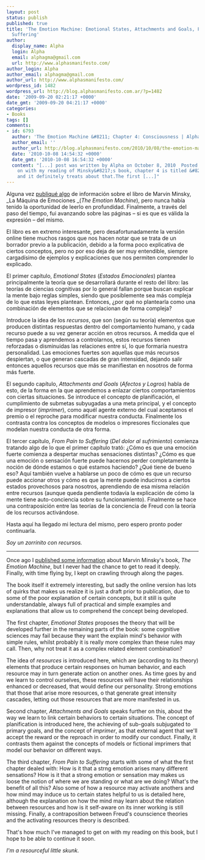 ```yaml
---
layout: post
status: publish
published: true
title: 'The Emotion Machine: Emotional States, Attachments and Goals, From Pain to
  Suffering'
author:
  display_name: Alpha
  login: Alpha
  email: alphagma@gmail.com
  url: http://www.alphasmanifesto.com/
author_login: Alpha
author_email: alphagma@gmail.com
author_url: http://www.alphasmanifesto.com/
wordpress_id: 1482
wordpress_url: http://blog.alphasmanifesto.com.ar/?p=1482
date: '2009-09-20 02:21:17 +0000'
date_gmt: '2009-09-20 04:21:17 +0000'
categories:
- Books
tags: []
comments:
- id: 6793
  author: 'The Emotion Machine &#8211; Chapter 4: Consciousness | Alpha''s Manifesto'
  author_email: ''
  author_url: http://blog.alphasmanifesto.com/2010/10/08/the-emotion-machine-chapter-4-consciousness/
  date: '2010-10-08 14:54:32 +0000'
  date_gmt: '2010-10-08 16:54:32 +0000'
  content: "[...] post was written by Alpha on October 8, 2010  Posted Under: LibrosGoing
    on with my reading of Minsky&#8217;s book, chapter 4 is titled &#8220;Consciousness&#8221;
    and it definitely treats about that.The first [...]"
---
```


Alguna vez [publiqué algo](https://blog.alphasmanifesto.com.ar/2008/08/05/link-del-dia-la-maquina-de-emociones/) de información sobre el libro de Marvin Minsky, _La Máquina de Emociones _(_The Emotion Machine_), pero nunca había tenido la oportunidad de leerlo en profundidad. Finalmente, a través del paso del tiempo, fui avanzando sobre las páginas &ndash; si es que es válida la expresión &ndash; del mismo.

El libro es en extremo interesante, pero desafortunadamente la versión online tiene muchos rasgos que nos hacen notar que se trata de un borrador previo a la publicación, debido a la forma poco explicativa de ciertos conceptos, pero no por eso deja de ser muy entendible, siempre cargadísimo de ejemplos y explicaciones que nos permiten comprender lo explicado.

El primer capítulo, _Emotional States_ (_Estados Emocionales_) plantea principalmente la teoría que se desarrollará durante el resto del libro: las teorías de ciencias cognitivas por lo general fallan porque buscan explicar la mente bajo reglas simples, siendo que posiblemente sea más compleja de lo que estas leyes plantean. Entonces,  ¿por qué no plantearla como una combinación de elementos que se relacionan de forma compleja?

Introduce la idea de los _recursos_, que son (según su teoría) elementos que producen distintas respuestas dentro del comportamiento humano, y cada recurso puede a su vez generar acción en otros recursos. A medida que el tiempo pasa y aprendemos a controlarnos, estos recursos tienen reforzadas o disminuidas las relaciones entre sí, lo que formaría nuestra personalidad. Las emociones fuertes son aquellas que más recursos despiertan, o que generan cascadas de gran intensidad, dejando salir entonces aquellos recursos que más se manifiestan en nosotros de forma más fuerte.

El segundo capítulo, _Attachments and Goals_ (_Afectos y Logros_) habla de esto, de la forma en la que aprendemos a enlazar ciertos comportamientos con ciertas situaciones. Se introduce el concepto de planificación, el cumplimiento de submetas subyugadas a una meta principal, y el concepto de impresor (_imprimer_), como aquél agente externo del cual aceptamos el premio o el reproche para modificar nuestra conducta. Finalmente los contrasta contra los conceptos de modelos o impresores ficcionales que modelan nuestra conducta de otra forma.

El tercer capítulo, _From Pain to Suffering_ (_Del dolor al sufrimiento_) comienza tratando algo de lo que el primer capítulo trató:  ¿Cómo es que una emoción fuerte comienza a despertar muchas sensaciones distintas?  ¿Cómo es que una emoción o sensación fuerte puede hacernos perder completamente la noción de dónde estamos o qué estamos haciendo?  ¿Qué tiene de bueno eso? Aquí también vuelve a hablarse un poco de cómo es que un recurso puede accionar otros y cómo es que la mente puede inducirnos a ciertos estados provechosos para nosotros, aprendiendo de esa misma relación entre recursos (aunque queda pendiente todavía la explicación de cómo la mente tiene auto-conciencia sobre su funcionamiento). Finalmente se hace una contraposición entre las teorías de la conciencia de Freud con la teoría de los recursos activándose.

Hasta aquí ha llegado mi lectura del mismo, pero espero pronto poder continuarla.

_Soy un zorrinito con recursos._

---

Once ago I [published some information](https://blog.alphasmanifesto.com.ar/2008/08/05/link-del-dia-la-maquina-de-emociones/) about Marvin Minsky's book, _The Emotion Machine_, but I never had the chance to get to read it deeply. Finally, with time flying by, I kept on crawling through along the pages.

The book itself it extremely interesting, but sadly the online version has lots of quirks that makes us realize it is just a draft prior to publication, due to some of the poor explanation of certain concepts, but it still is quite understandable, always full of practical and simple examples and explanations that allow us to comprehend the concept being developed.

The first chapter, _Emotional States_ proposes the theory that will be developed further in the remaining parts of the book: some cognitive sciences may fail because they want the explain mind's behavior with simple rules, whilst probably it is really more complex than these rules may call. Then, why not treat it as a complex related element combination?

The idea of _resources_ is introduced here, which are (according to its theory) elements that produce certain responses on human behavior, and each resource may in turn generate action on another ones. As time goes by and we learn to control ourselves, these resources will have their relationships enhanced or decreased, that would define our personality. Strong emotions that those that arise more resources, o that generate great intensity cascades, letting out those resources that are more manifested in us.

Second chapter, _Attachments and Goals_ speaks further on this, about the way we learn to link certain behaviors to certain situations. The concept of planification is introduced here, the achieving of sub-goals subjugated to primary goals, and the concept of _imprimer_, as that external agent that we'll accept the reward or the reproach in order to modify our conduct. Finally, it contrasts them against the concepts of models or fictional imprimers that model our behavior on different ways.

The third chapter, _From Pain to Suffering_ starts with some of what the first chapter dealed with: How is it that a strng emotion arises many different sensations? How is it that a strong emotion or sensation may makes us loose the notion of where we are standing or what are we doing? What's the benefit of all this? Also some of how a resource may activate anothers and how mind may induce us to certain states helpful to us is detailed here, although the explanation on how the mind may learn about the relation between resources and how is it self-aware on its inner working is still missing. Finally, a contraposition between Freud's counscience theories and the activating resources theory is described.

That's how much I've managed to get on with my reading on this book, but I hope to be able to continue it soon.

_I'm a resourceful little skunk._

